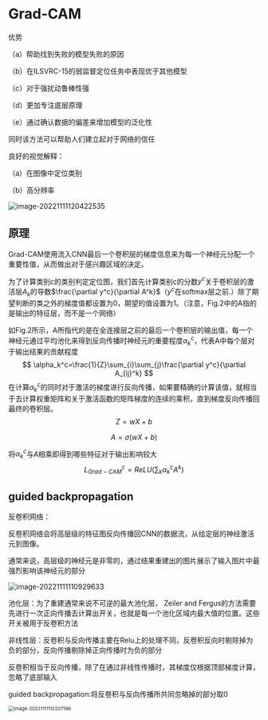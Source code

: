 # Grad-CAM

优势

（a）帮助找到失败的模型失败的原因

（b）在ILSVRC-15的弱监督定位任务中表现优于其他模型

（c）对于强扰动鲁棒性强

（d）更加专注底层原理

（e）通过确认数据的偏差来增加模型的泛化性

同时该方法可以帮助人们建立起对于网络的信任

良好的视觉解释：

（a）在图像中定位类别

（b）高分辨率

![image-20221111120422535](https://wth-markdown-image.oss-cn-beijing.aliyuncs.com/markdown_img/image-20221111120422535.png)

## 原理

Grad-CAM使用流入CNN最后一个卷积层的梯度信息来为每一个神经元分配一个重要性值，从而做出对于感兴趣区域的决定。

为了计算类别c的类别判定定位图，我们首先计算类别c的分数$y^c$关于卷积层的激活层$A_k$的导数$\frac{\partial y^c}{\partial A^k}$（$y^c$在softmax层之前.）除了期望判断的类之外的梯度值都设置为0，期望的值设置为1。（注意，Fig.2中的A指的是输出的特征层，而不是一个网络）

如Fig.2所示，A所指代的是在全连接层之前的最后一个卷积层的输出值，每一个神经元通过平均池化来得到反向传播时神经元的重要程度$\alpha_k^c$，代表A中每个层对于输出结果的贡献程度
$$
\alpha_k^c=\frac{1}{Z}\sum_{i}\sum_{j}\frac{\partial y^c}{\partial A_{ij}^k}
$$
在计算$\alpha_k^c$的同时对于激活的梯度进行反向传播，如果要精确的计算该值，就相当于去计算权重矩阵和关于激活函数的矩阵梯度的连续的乘积，直到梯度反向传播回最终的卷积层。
$$
Z=wX+b
$$

$$
A=\sigma(wX+b)
$$

将$\alpha_k^c$与$A$相乘即得到哪些特征对于输出影响较大
$$
L_{Grad-CAM}^c=ReLU(\sum_k \alpha_k^c A^k)
$$


## guided backpropagation

反卷积网络：

反卷积网络会将高层级的特征图反向传播回CNN的数据流，从给定层的神经激活元到图像。

通常来说，高层级的神经元是非零的，通过结果重建出的图片展示了输入图片中最强烈影响该神经元的部分

![image-20221111110929633](https://wth-markdown-image.oss-cn-beijing.aliyuncs.com/markdown_img/image-20221111110929633.png)

池化层：为了重建通常来说不可逆的最大池化层， Zeiler and Fergus的方法需要先进行一次正向传播去计算出开关，也就是每一个池化区域内最大值的位置。这些开关被用于反卷积方法

非线性层：反卷积与反向传播主要在Relu上的处理不同，反卷积反向时剔除掉为负的部分，反向传播剔除掉正向传播时为负的部分

反卷积相当于反向传播，除了在通过非线性传播时，其梯度仅根据顶部梯度计算，忽略了底部输入

guided backpropagation:将反卷积与反向传播所共同忽略掉的部分取0

<img src="https://wth-markdown-image.oss-cn-beijing.aliyuncs.com/markdown_img/image-20221111112207196.png" alt="image-20221111112207196" style="zoom:67%;" />